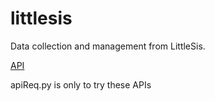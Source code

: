 # littlesis
Data collection and management from LittleSis. 

[API](https://littlesis.org/api)


apiReq.py is only to try these APIs